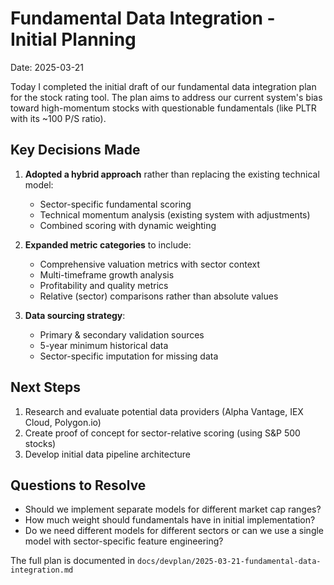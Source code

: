 # Fundamental Data Integration - Initial Planning

Date: 2025-03-21

Today I completed the initial draft of our fundamental data integration plan for the stock rating tool. The plan aims to address our current system's bias toward high-momentum stocks with questionable fundamentals (like PLTR with its ~100 P/S ratio).

## Key Decisions Made

1. **Adopted a hybrid approach** rather than replacing the existing technical model:
   - Sector-specific fundamental scoring
   - Technical momentum analysis (existing system with adjustments)
   - Combined scoring with dynamic weighting

2. **Expanded metric categories** to include:
   - Comprehensive valuation metrics with sector context
   - Multi-timeframe growth analysis
   - Profitability and quality metrics
   - Relative (sector) comparisons rather than absolute values

3. **Data sourcing strategy**:
   - Primary & secondary validation sources
   - 5-year minimum historical data
   - Sector-specific imputation for missing data

## Next Steps

1. Research and evaluate potential data providers (Alpha Vantage, IEX Cloud, Polygon.io)
2. Create proof of concept for sector-relative scoring (using S&P 500 stocks)
3. Develop initial data pipeline architecture

## Questions to Resolve

- Should we implement separate models for different market cap ranges?
- How much weight should fundamentals have in initial implementation?
- Do we need different models for different sectors or can we use a single model with sector-specific feature engineering?

The full plan is documented in `docs/devplan/2025-03-21-fundamental-data-integration.md` 